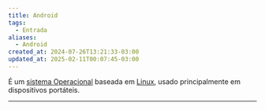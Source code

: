 ```yaml
---
title: Android
tags:
  - Entrada
aliases:
  - Android
created_at: 2024-07-26T13:21:33-03:00
updated_at: 2025-02-11T00:07:45-03:00
---
```


É um [sistema Operacional](content/entrada/2024/08/04/Sistema_Operacional.md) baseada em [Linux](content/entrada/2024/07/26/Linux.md), usado principalmente em dispositivos portáteis.

---